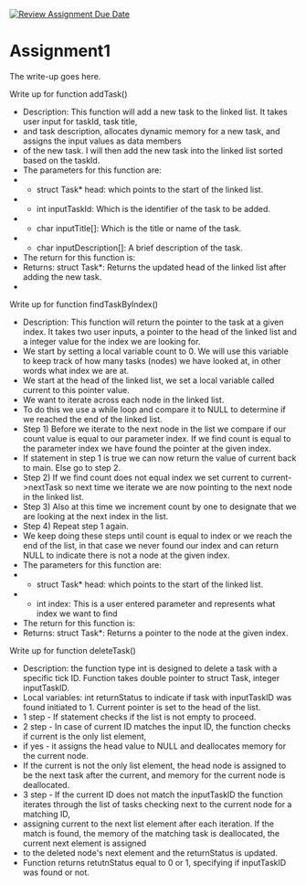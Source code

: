 [![Review Assignment Due Date](https://classroom.github.com/assets/deadline-readme-button-24ddc0f5d75046c5622901739e7c5dd533143b0c8e959d652212380cedb1ea36.svg)](https://classroom.github.com/a/8xUcoGNc)
# Assignment1
The write-up goes here.

Write up for function addTask()
* Description: This function will add a new task to the linked list.  It takes user input for taskId, task title,
* and task description, allocates dynamic memory for a new task, and assigns the input values as data members
* of the new task. I will then add the new task into the linked list sorted based on the taskId.
* The parameters for this function are:
* - struct Task* head: which points to the start of the linked list.
* - int inputTaskId: Which is the identifier of the task to be added.
* - char inputTitle[]: Which is the title or name of the task.
* - char inputDescription[]: A brief description of the task.
* The return for this function is:
* Returns: struct Task*: Returns the updated head of the linked list after adding the new task.
* 

Write up for function findTaskByIndex()
* Description: This function will return the pointer to the task at a given index. It takes two user inputs, a pointer to the head of the linked list and a integer value for the index we are looking for.
* We start by setting a local variable count to 0. We will use this variable to keep track of how many tasks (nodes) we have looked at, in other words what index we are at.
* We start at the head of the linked list, we set a local variable called current to this pointer value.
* We want to iterate across each node in the linked list.
* To do this we use a while loop and compare it to NULL to determine if we reached the end of the linked list.
* Step 1) Before we iterate to the next node in the list we compare if our count value is equal to our parameter index. If we find count is equal to the parameter index we have found the pointer at the given index. 
* If statement in step 1 is true we can now return the value of current back to main. Else go to step 2.
* Step 2) If we find count does not equal index we set current to current->nextTask so next time we iterate we are now pointing to the next node in the linked list.
* Step 3) Also at this time we increment count by one to designate that we are looking at the next index in the list.
* Step 4) Repeat step 1 again.
* We keep doing these steps until count is equal to index or we reach the end of the list, in that case we never found our index and can return NULL to indicate there is not a node at the given index.
* The parameters for this function are:
* - struct Task* head: which points to the start of the linked list.
* - int index: This is a user entered parameter and represents what index we want to find
* The return for this function is:
* Returns: struct Task*: Returns a pointer to the node at the given index. 


Write up for function deleteTask()
* Description: the function type int is designed to delete a task with a specific tick ID. Function takes double pointer to struct Task, integer inputTaskID.
* Local variables: int returnStatus to indicate if task with inputTaskID was found initiated to 1. Current pointer is set to the head of the list.
* 1 step - If statement checks if the list is not empty to proceed.
* 2 step - In case of current ID matches the input ID, the function checks if current is the only list element,
* if yes - it assigns the head value to NULL and deallocates memory for the current node.
* If the current is not the only list element, the head node is assigned to be the next task after the current, and memory for the current node is deallocated.
* 3 step - If the current ID does not match the inputTaskID the function iterates through the list of tasks checking next to the current node for a matching ID,
* assigning current to the next list element after each iteration. If the match is found, the memory of the matching task is deallocated, the current next element is assigned
* to the deleted node's next element and the returnStatus is updated.
* Function returns retutnStatus equal to 0 or 1, specifying if inputTaskID was found or not. 

